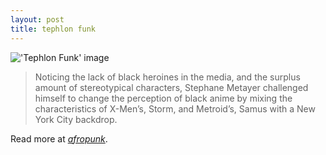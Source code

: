 ```yaml
---
layout: post
title: tephlon funk
---
```


!['Tephlon Funk' image](http://api.ning.com/files/HMrNkLH2ZKN6TEqsiGlH1o45J*P0-CbcDvlWVX3HUe4pxTn3xu3dT8Z1R0nNeIU9YWwS233MzTPonJcRZ2xYfWDWzxU4k*ec/TephlonFunk7Banner.jpg)

> Noticing the lack of black heroines in the media, and the surplus amount of stereotypical characters, Stephane Metayer challenged himself to change the perception of black anime by mixing the characteristics of X-Men’s, Storm, and Metroid’s, Samus with a New York City backdrop.

Read more at [*afropunk*](http://www.afropunk.com/profiles/blogs/feature-upcoming-graphic-novel-anime-series-tephlon-funk).